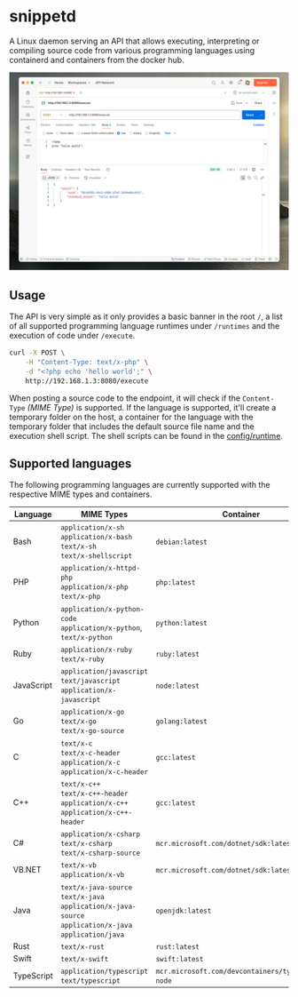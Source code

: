 # snippetd

A Linux daemon serving an API that allows executing, interpreting or compiling source code from various programming languages using containerd and containers from the docker hub.

![Hello World in PHP using Postman](doc/postman-php.png)

## Usage

The API is very simple as it only provides a basic banner in the root `/`, a list of all supported programming language runtimes under `/runtimes` and the execution of code under `/execute`.

```bash
curl -X POST \
    -H "Content-Type: text/x-php" \
    -d "<?php echo 'hello world';" \
    http://192.168.1.3:8080/execute
```

When posting a source code to the endpoint, it will check if the `Content-Type` _(MIME Type)_ is supported. If the language is supported, it'll create a temporary folder on the host, a container for the language with the temporary folder that includes the default source file name and the execution shell script. The shell scripts can be found in the [config/runtime](config/runtime). 

## Supported languages

The following programming languages are currently supported with the respective MIME types and containers.

| Language     | MIME Types                                                                                                                  | Container                                        |
|--------------|-----------------------------------------------------------------------------------------------------------------------------|--------------------------------------------------|
| Bash         | `application/x-sh`<br />`application/x-bash`<br />`text/x-sh`<br />`text/x-shellscript`                                     | `debian:latest`                                  |
| PHP          | `application/x-httpd-php`<br />`application/x-php`<br />`text/x-php`                                                        | `php:latest`                                     |
| Python       | `application/x-python-code`<br />`application/x-python`,<br />`text/x-python`                                               | `python:latest`                                  |
| Ruby         | `application/x-ruby`<br />`text/x-ruby`                                                                                     | `ruby:latest`                                    |
| JavaScript   | `application/javascript`<br />`text/javascript`<br />`application/x-javascript`                                             | `node:latest`                                    |
| Go           | `application/x-go`<br />`text/x-go`<br />`text/x-go-source`                                                                 | `golang:latest`                                  |
| C            | `text/x-c`<br />`text/x-c-header`<br />`application/x-c`<br />`application/x-c-header`                                      | `gcc:latest`                                     |
| C++          | `text/x-c++`<br />`text/x-c++-header`<br />`application/x-c++`<br />`application/x-c++-header`                              | `gcc:latest`                                     |
| C#           | `application/x-csharp`<br />`text/x-csharp`<br />`text/x-csharp-source`                                                     | `mcr.microsoft.com/dotnet/sdk:latest`            |
| VB.NET       | `text/x-vb`<br />`application/x-vb`                                                                                         | `mcr.microsoft.com/dotnet/sdk:latest`            |
| Java         | `text/x-java-source`<br />`text/x-java`<br /> `application/x-java-source`<br />`application/x-java`<br />`application/java` | `openjdk:latest`                                 |
| Rust         | `text/x-rust`                                                                                                               | `rust:latest`                                    |
| Swift        | `text/x-swift`                                                                                                              | `swift:latest`                                   |
| TypeScript   | `application/typescript`<br />`text/typescript`                                                                             | `mcr.microsoft.com/devcontainers/typescript-node` |